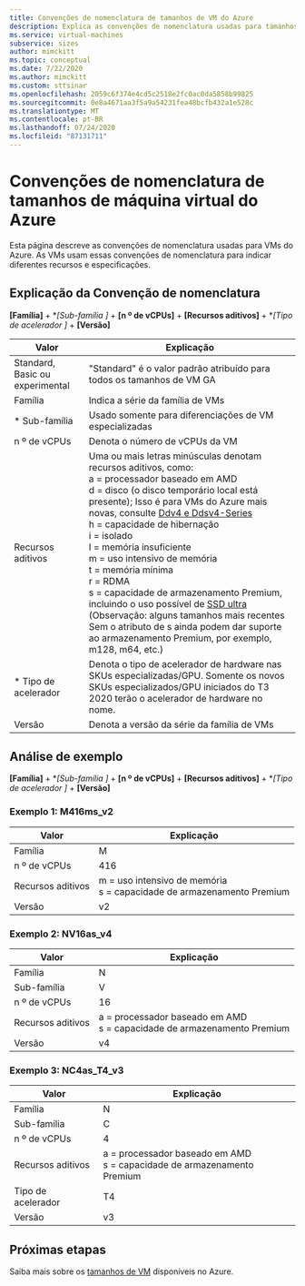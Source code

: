 ```yaml
---
title: Convenções de nomenclatura de tamanhos de VM do Azure
description: Explica as convenções de nomenclatura usadas para tamanhos de VM do Azure
ms.service: virtual-machines
subservice: sizes
author: mimckitt
ms.topic: conceptual
ms.date: 7/22/2020
ms.author: mimckitt
ms.custom: sttsinar
ms.openlocfilehash: 2059c6f374e4cd5c2518e2fc0ac0da5858b99825
ms.sourcegitcommit: 0e8a4671aa3f5a9a54231fea48bcfb432a1e528c
ms.translationtype: MT
ms.contentlocale: pt-BR
ms.lasthandoff: 07/24/2020
ms.locfileid: "87131711"
---
```

# <a name="azure-virtual-machine-sizes-naming-conventions"></a>Convenções de nomenclatura de tamanhos de máquina virtual do Azure

Esta página descreve as convenções de nomenclatura usadas para VMs do Azure. As VMs usam essas convenções de nomenclatura para indicar diferentes recursos e especificações.

## <a name="naming-convention-explanation"></a>Explicação da Convenção de nomenclatura

**[Família]**  +  **[Sub-família *]**  +  **[n º de vCPUs]**  +  **[Recursos aditivos]**  +  **[Tipo de acelerador *]**  +  **[Versão]**

|Valor | Explicação|
|---|---|
| Standard, Basic ou experimental | "Standard" é o valor padrão atribuído para todos os tamanhos de VM GA | 
| Família | Indica a série da família de VMs| 
| * Sub-família | Usado somente para diferenciações de VM especializadas|
| n º de vCPUs| Denota o número de vCPUs da VM |
| Recursos aditivos | Uma ou mais letras minúsculas denotam recursos aditivos, como: <br> a = processador baseado em AMD <br> d = disco (o disco temporário local está presente); Isso é para VMs do Azure mais novas, consulte [Ddv4 e Ddsv4-Series](./ddv4-ddsv4-series.md) <br> h = capacidade de hibernação <br> i = isolado <br> l = memória insuficiente <br> m = uso intensivo de memória <br> t = memória mínima <br> r = RDMA <br> s = capacidade de armazenamento Premium, incluindo o uso possível de [SSD ultra](https://docs.microsoft.com/azure/virtual-machines/windows/disks-types#ultra-disk) (Observação: alguns tamanhos mais recentes Sem o atributo de s ainda podem dar suporte ao armazenamento Premium, por exemplo, m128, m64, etc.)<br> |
| * Tipo de acelerador | Denota o tipo de acelerador de hardware nas SKUs especializadas/GPU. Somente os novos SKUs especializados/GPU iniciados do T3 2020 terão o acelerador de hardware no nome. |
| Versão | Denota a versão da série da família de VMs |

## <a name="example-breakdown"></a>Análise de exemplo

**[Família]**  +  **[Sub-família *]**  +  **[n º de vCPUs]**  +  **[Recursos aditivos]**  +  **[Tipo de acelerador *]**  +  **[Versão]**

### <a name="example-1-m416ms_v2"></a>Exemplo 1: M416ms_v2

|Valor | Explicação|
|---|---|
| Família | M | 
| n º de vCPUs | 416 |
| Recursos aditivos | m = uso intensivo de memória <br> s = capacidade de armazenamento Premium |
| Versão | v2 |

### <a name="example-2-nv16as_v4"></a>Exemplo 2: NV16as_v4

|Valor | Explicação|
|---|---|
| Família | N | 
| Sub-família | V |
| n º de vCPUs | 16 |
| Recursos aditivos | a = processador baseado em AMD <br> s = capacidade de armazenamento Premium |
| Versão | v4 |

### <a name="example-3-nc4as_t4_v3"></a>Exemplo 3: NC4as_T4_v3

|Valor | Explicação|
|---|---|
| Família | N | 
| Sub-família | C |
| n º de vCPUs | 4 |
| Recursos aditivos | a = processador baseado em AMD <br> s = capacidade de armazenamento Premium |
| Tipo de acelerador | T4 |
| Versão | v3 |

## <a name="next-steps"></a>Próximas etapas

Saiba mais sobre os [tamanhos de VM](https://docs.microsoft.com/azure/virtual-machines/windows/sizes) disponíveis no Azure. 
